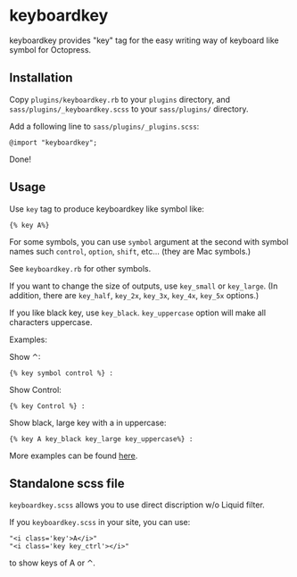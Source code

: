 keyboardkey
===========

keyboardkey provides "key" tag for the easy writing way of keyboard like symbol for Octopress.

## Installation

Copy `plugins/keyboardkey.rb` to your `plugins` directory,
and `sass/plugins/_keyboardkey.scss` to your `sass/plugins/` directory.

Add a following line to `sass/plugins/_plugins.scss`:

    @import "keyboardkey";

Done!

## Usage

Use `key` tag to produce keyboardkey like symbol like:

    {% key A%}

For some symbols, you can use `symbol` argument at the second
with symbol names such `control`, `option`, `shift`, etc... (they are Mac symbols.)

See `keyboardkey.rb` for other symbols.

If you want to change the size of outputs, use `key_small` or `key_large`.
(In addition, there are `key_half`, `key_2x`, `key_3x`, `key_4x`, `key_5x` options.)

If you like black key, use `key_black`.
`key_uppercase` option will make all characters uppercase.

Examples:

Show &#x2303;:

    {% key symbol control %} :

Show Control:

    {% key Control %} :

Show black, large key with a in uppercase:

    {% key A key_black key_large key_uppercase%} :

More examples can be found [here](http://rcmdnk.github.io/blog/2013/06/19/blog-octopress/).

## Standalone scss file

`keyboardkey.scss` allows you to use direct discription w/o Liquid filter.

If you `keyboardkey.scss` in your site, you can use:

    "<i class='key'>A</i>"
    "<i class='key key_ctrl'></i>"

to show keys of A or &#x2303;.
